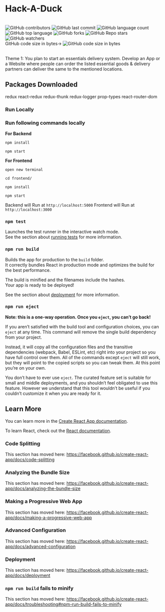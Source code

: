 # Hack-A-Duck

<br>
<img style="display:inline" alt="GitHub contributors" src="https://img.shields.io/github/contributors/shivam7374/All-In-ONE">
<img style="display:inline" alt="GitHub last commit" src="https://img.shields.io/github/last-commit/shivam7374/All-In-ONE">
<img alt="GitHub language count" src="https://img.shields.io/github/languages/count/shivam7374/All-In-ONE">
<img alt="GitHub top language" src="https://img.shields.io/github/languages/top/shivam7374/All-In-ONE">
<img alt="GitHub forks" src="https://img.shields.io/github/forks/shivam7374/All-In-ONE">
<img alt="GitHub Repo stars" src="https://img.shields.io/github/stars/shivam7374/All-In-ONE">
<img alt="GitHub watchers" src="https://img.shields.io/github/watchers/shivam7374/All-In-ONE">
<br>
GitHub code size in bytes->
<img alt="GitHub code size in bytes" src="https://img.shields.io/github/languages/code-size/shivam7374/All-In-ONE">
<br>
<br>

Theme 1: You plan to start an essentials delivery system. Develop an
App or a Website where people can order the listed essential goods &
delivery partners can deliver the same to the mentioned locations.

<!-- <strong>For Database</strong>
`install MongoDB compass and connect it `
run mongod on command prompt and then run following to sites in your browser to load data to database
</br>
->http://localhost:5000/api/users/seed
</br>
->http://localhost:5000/api/products/seed

_Note: - then only it show product_
-->

## Packages Downloaded

redux
react-redux
redux-thunk
redux-logger
prop-types
react-router-dom

<!-- ## Available Scripts

In the project directory, you can run:
-->
<h3>Run Locally</h3>

<h3>Run following commands locally</h3>

<strong>For Backend</strong>

`npm install`

`npm start`

<strong>For Frontend</strong>

`open new terminal`

`cd frontend/`

`npm install`

`npm start`

Backend will Run at `http://localhost:5000` Frontend will Run at `http://localhost:3000`

<!--
### `npm start`

Runs the app in the development mode.<br />
Open [http://localhost:3000](http://localhost:3000) to view it in the browser.

The page will reload if you make edits.<br />
You will also see any lint errors in the console. -->

### `npm test`

Launches the test runner in the interactive watch mode.<br />
See the section about [running tests](https://facebook.github.io/create-react-app/docs/running-tests) for more information.

### `npm run build`

Builds the app for production to the `build` folder.<br />
It correctly bundles React in production mode and optimizes the build for the best performance.

The build is minified and the filenames include the hashes.<br />
Your app is ready to be deployed!

See the section about [deployment](https://facebook.github.io/create-react-app/docs/deployment) for more information.

### `npm run eject`

**Note: this is a one-way operation. Once you `eject`, you can’t go back!**

If you aren’t satisfied with the build tool and configuration choices, you can `eject` at any time. This command will remove the single build dependency from your project.

Instead, it will copy all the configuration files and the transitive dependencies (webpack, Babel, ESLint, etc) right into your project so you have full control over them. All of the commands except `eject` will still work, but they will point to the copied scripts so you can tweak them. At this point you’re on your own.

You don’t have to ever use `eject`. The curated feature set is suitable for small and middle deployments, and you shouldn’t feel obligated to use this feature. However we understand that this tool wouldn’t be useful if you couldn’t customize it when you are ready for it.

## Learn More

You can learn more in the [Create React App documentation](https://facebook.github.io/create-react-app/docs/getting-started).

To learn React, check out the [React documentation](https://reactjs.org/).

### Code Splitting

This section has moved here: https://facebook.github.io/create-react-app/docs/code-splitting

### Analyzing the Bundle Size

This section has moved here: https://facebook.github.io/create-react-app/docs/analyzing-the-bundle-size

### Making a Progressive Web App

This section has moved here: https://facebook.github.io/create-react-app/docs/making-a-progressive-web-app

### Advanced Configuration

This section has moved here: https://facebook.github.io/create-react-app/docs/advanced-configuration

### Deployment

This section has moved here: https://facebook.github.io/create-react-app/docs/deployment

### `npm run build` fails to minify

This section has moved here: https://facebook.github.io/create-react-app/docs/troubleshooting#npm-run-build-fails-to-minify
